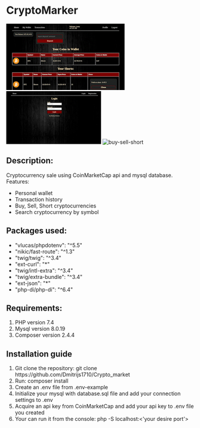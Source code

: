 # CryptoMarker

<img src='transfer.gif' alt='transfer'>
<img src='basic-view.gif' alt='basic-view'>
<img src='buy-sell-short' alt='buy-sell-short'>

<h2>Description: </h2>
Cryptocurrency sale using CoinMarketCap api and mysql database.
<br>
Features: <br>
<ul>
    <li>Personal wallet </li>
    <li>Transaction history</li>
    <li>Buy, Sell, Short cryptocurrencies</li>
    <li>Search cryptocurrency by symbol</li>
</ul>
<h2>Packages used:</h2>
<ul>
    <li>"vlucas/phpdotenv": "^5.5"</li>
    <li>"nikic/fast-route": "^1.3"</li>
    <li>"twig/twig": "^3.4"</li>
    <li>"ext-curl": "*"</li>
    <li>"twig/intl-extra": "^3.4"</li>
    <li>"twig/extra-bundle": "^3.4"</li>
    <li>"ext-json": "*"</li>
    <li>"php-di/php-di": "^6.4"</li>
</ul>
<h2>Requirements: </h2>
<ol>
    <li>PHP version 7.4</li>
    <li>Mysql version 8.0.19</li>
    <li>Composer version 2.4.4</li>
</ol>
<h2>Installation guide</h2>
<ol>
    <li>Git clone the repository: git clone https://github.com/Dmitrijs1710/Crypto_market</li>
    <li>Run: composer install</li>
    <li>Create an .env file from .env-example</li>
    <li>Initialize your mysql with database.sql file and add your connection settings to .env</li>
    <li>Acquire an api key from CoinMarketCap and add your api key to .env file you created</li>
    <li>Your can run it from the console: php -S localhost:<'your desire port'></li>
</ol>

